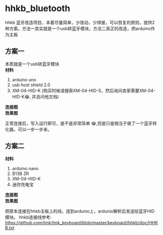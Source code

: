 # hhkb_bluetooth
hhkb 蓝牙改造项目，本着尽量简单，少改动，少焊接，可以恢复的原则，提供2种方案。方法一其实就是一个usb转蓝牙模块，方法二真正的改造，把arduino作为主板

## 方案一
本质就是一个usb转蓝牙模块  
**材料**  

1. arduino uno
2. usb host shield 2.0
3. XM-04-HID-K (购买时候请搜索XM-04-HID-S，然后询问卖家需要XM-04-HID-K😂, 并且问他文档)

**连接图**  
**效果图**  

正常连接后，写入运行即可，是不是非常简单 😂,但是只是相当于做了一个蓝牙转化器。可以一步一步来。

## 方案二
**材料**  

1. arduino nano
2. B13B ZR
3. XM-04-HID-K
4. 迷你充电宝

**连接图**  
**效果图**  

把原本连接在hhkb主板上的线，连到ardunio上，ardunio解析后发送给蓝牙HID模块。
hhkb连接线参考: https://github.com/tmk/tmk_keyboard/blob/master/keyboard/hhkb/doc/HHKB.txt
